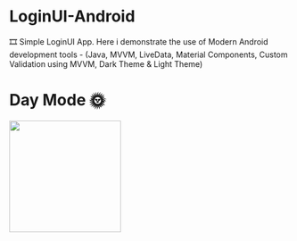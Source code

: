 # LoginUI-Android
🎞 Simple LoginUI App. Here i demonstrate the use of Modern Android development tools - 
(Java, MVVM, LiveData, 
Material Components, 
Custom Validation using MVVM,
Dark Theme & Light Theme)


# Day Mode 🌞
<img src="https://user-images.githubusercontent.com/25154589/119933210-4ef12b00-bfa1-11eb-9f18-03ac18236d95.png" width="200" height="200">
